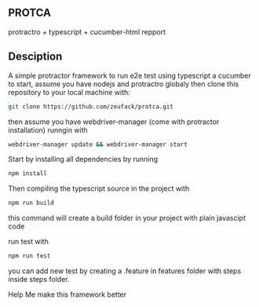 ## PROTCA

protractro + typescript + cucumber-html repport 

## Desciption 

A simple protractor framework to run e2e test using typescript a cucumber 
to start, assume you have nodejs and protractro globaly then
clone this repository to your local machine with:

```bash
git clone https://github.com/zeufack/protca.git
```

then assume you have webdriver-manager (come with protractor installation) runngin with 

```bash
webdriver-manager update && webdriver-manager start
```

Start by installing all dependencies by running

```bash
npm install 
```

Then compiling the typescript source in the project with

```bash
npm run build
```

this command will create a build folder in your project with plain javascipt code 

run test with

```bash
npm run test
```

you can add new test by creating a .feature in features folder with steps inside steps folder.

Help Me make this framework better 
